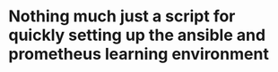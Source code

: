 # Nothing much just a script for quickly setting up the ansible and prometheus learning environment
